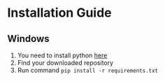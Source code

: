 # Installation Guide
## Windows
1. You need to install python [here](https://www.python.org/downloads/)
2. Find your downloaded repository
3. Run command `pip install -r requirements.txt`